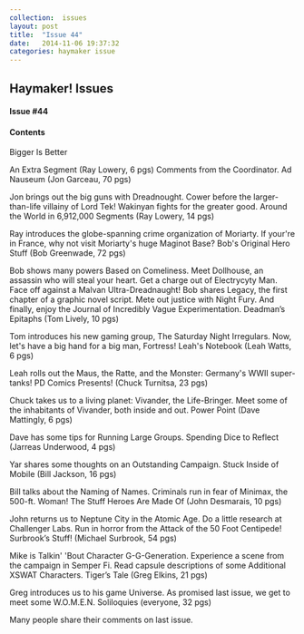 ```yaml
---
collection:  issues
layout: post
title:  "Issue 44"
date:   2014-11-06 19:37:32
categories: haymaker issue
---
```


<h2>Haymaker! Issues</h2>

<h4>Issue #44</h4>

<h4>Contents</h4>

Bigger Is Better

An Extra Segment (Ray Lowery, 6 pgs)
Comments from the Coordinator.
Ad Nauseum (Jon Garceau, 70 pgs)

Jon brings out the big guns with Dreadnought.
Cower before the larger-than-life villainy of Lord Tek!
Wakinyan fights for the greater good.
Around the World in 6,912,000 Segments (Ray Lowery, 14 pgs)

Ray introduces the globe-spanning crime organization of Moriarty.
If your're in France, why not visit Moriarty's huge Maginot Base?
Bob's Original Hero Stuff (Bob Greenwade, 72 pgs)

Bob shows many powers Based on Comeliness.
Meet Dollhouse, an assassin who will steal your heart.
Get a charge out of Electrycyty Man.
Face off against a Malvan Ultra-Dreadnaught!
Bob shares Legacy, the first chapter of a graphic novel script.
Mete out justice with Night Fury.
And finally, enjoy the Journal of Incredibly Vague Experimentation.
Deadman’s Epitaphs (Tom Lively, 10 pgs)

Tom introduces his new gaming group, The Saturday Night Irregulars.
Now, let's have a big hand for a big man, Fortress!
Leah's Notebook (Leah Watts, 6 pgs)

Leah rolls out the Maus, the Ratte, and the Monster: Germany's WWII super-tanks!
PD Comics Presents! (Chuck Turnitsa, 23 pgs)

Chuck takes us to a living planet: Vivander, the Life-Bringer.
Meet some of the inhabitants of Vivander, both inside and out.
Power Point (Dave Mattingly, 6 pgs)

Dave has some tips for Running Large Groups.
Spending Dice to Reflect (Jarreas Underwood, 4 pgs)

Yar shares some thoughts on an Outstanding Campaign.
Stuck Inside of Mobile (Bill Jackson, 16 pgs)

Bill talks about the Naming of Names.
Criminals run in fear of Minimax, the 500-ft. Woman!
The Stuff Heroes Are Made Of (John Desmarais, 10 pgs)

John returns us to Neptune City in the Atomic Age.
Do a little research at Challenger Labs.
Run in horror from the Attack of the 50 Foot Centipede!
Surbrook’s Stuff! (Michael Surbrook, 54 pgs)

Mike is Talkin' 'Bout Character G-G-Generation.
Experience a scene from the campaign in Semper Fi.
Read capsule descriptions of some Additional XSWAT Characters.
Tiger’s Tale (Greg Elkins, 21 pgs)

Greg introduces us to his game Universe.
As promised last issue, we get to meet some W.O.M.E.N.
Soliloquies (everyone, 32 pgs)

Many people share their comments on last issue.